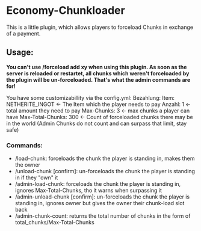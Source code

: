 # Economy-Chunkloader
This is a little plugin, which allows players to forceload Chunks in exchange of a payment.

## Usage:
**You can't use /forceload add xy when using this plugin. As soon as the server is reloaded or restartet, all chunks which weren't forceloaded by the plugin will be un-forceloaded. That's what the admin commands are for!**

You have some customizabillity via the config.yml:
Bezahlung:
  Item: NETHERITE_INGOT <- The Item which the player needs to pay
  Anzahl: 1 <- total amount they need to pay
Max-Chunks: 3 <- max chunks a player can have
Max-Total-Chunks: 300 <- Count of forceloaded chunks there may be in the world (Admin Chunks do not count and can surpass that limit, stay safe)

### Commands:
- /load-chunk: forceloads the chunk the player is standing in, makes them the owner
- /unload-chunk [confirm]: un-forceloads the chunk the player is standing in if they "own" it
- /admin-load-chunk: forceloads the chunk the player is standing in, ignores Max-Total-Chunks, tho it warns when surpassing it
- /admin-unload-chunk [confirm]: un-forceloads the chunk the player is standing in, ignores owner but gives the owner their chunk-load slot back
- /admin-chunk-count: returns the total number of chunks in the form of total_chunks/Max-Total-Chunks
